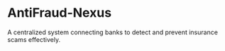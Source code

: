 # AntiFraud-Nexus
A centralized system connecting banks to detect and prevent insurance scams effectively.
